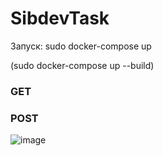 # SibdevTask
Запуск: sudo docker-compose up 

(sudo docker-compose up  --build)

### GET
### POST
![image](https://user-images.githubusercontent.com/40664658/117278927-c85e9780-ae93-11eb-9f49-f8400b8ed151.png)

